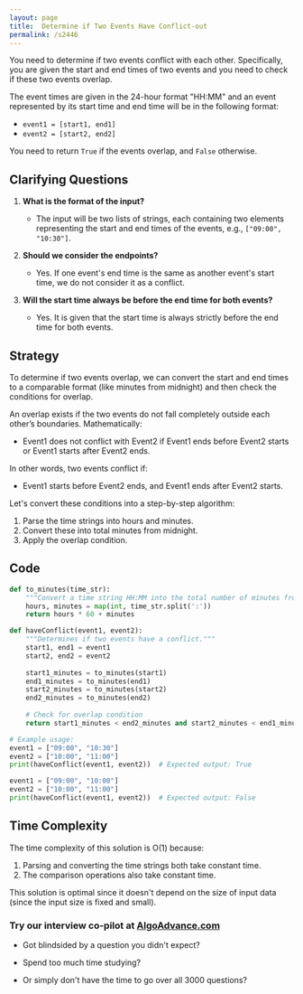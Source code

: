 ```yaml
---
layout: page
title:  Determine if Two Events Have Conflict-out
permalink: /s2446
---
```

You need to determine if two events conflict with each other. Specifically, you are given the start and end times of two events and you need to check if these two events overlap.

The event times are given in the 24-hour format "HH:MM" and an event represented by its start time and end time will be in the following format:
- `event1 = [start1, end1]`
- `event2 = [start2, end2]`

You need to return `True` if the events overlap, and `False` otherwise.

## Clarifying Questions
1. **What is the format of the input?**
   - The input will be two lists of strings, each containing two elements representing the start and end times of the events, e.g., `["09:00", "10:30"]`.

2. **Should we consider the endpoints?**
   - Yes. If one event's end time is the same as another event's start time, we do not consider it as a conflict.

3. **Will the start time always be before the end time for both events?**
   - Yes. It is given that the start time is always strictly before the end time for both events.

## Strategy
To determine if two events overlap, we can convert the start and end times to a comparable format (like minutes from midnight) and then check the conditions for overlap.

An overlap exists if the two events do not fall completely outside each other’s boundaries. Mathematically:
- Event1 does not conflict with Event2 if Event1 ends before Event2 starts or Event1 starts after Event2 ends.

In other words, two events conflict if:
- Event1 starts before Event2 ends, and Event1 ends after Event2 starts.

Let's convert these conditions into a step-by-step algorithm:
1. Parse the time strings into hours and minutes.
2. Convert these into total minutes from midnight.
3. Apply the overlap condition.

## Code

```python
def to_minutes(time_str):
    """Convert a time string HH:MM into the total number of minutes from midnight."""
    hours, minutes = map(int, time_str.split(':'))
    return hours * 60 + minutes

def haveConflict(event1, event2):
    """Determines if two events have a conflict."""
    start1, end1 = event1
    start2, end2 = event2
    
    start1_minutes = to_minutes(start1)
    end1_minutes = to_minutes(end1)
    start2_minutes = to_minutes(start2)
    end2_minutes = to_minutes(end2)
    
    # Check for overlap condition
    return start1_minutes < end2_minutes and start2_minutes < end1_minutes

# Example usage:
event1 = ["09:00", "10:30"]
event2 = ["10:00", "11:00"]
print(haveConflict(event1, event2))  # Expected output: True

event1 = ["09:00", "10:00"]
event2 = ["10:00", "11:00"]
print(haveConflict(event1, event2))  # Expected output: False
```

## Time Complexity
The time complexity of this solution is O(1) because:
1. Parsing and converting the time strings both take constant time.
2. The comparison operations also take constant time.

This solution is optimal since it doesn't depend on the size of input data (since the input size is fixed and small).


### Try our interview co-pilot at [AlgoAdvance.com](https://algoAdvance.com)

- Got blindsided by a question you didn't expect?

- Spend too much time studying?

- Or simply don't have the time to go over all 3000 questions?

